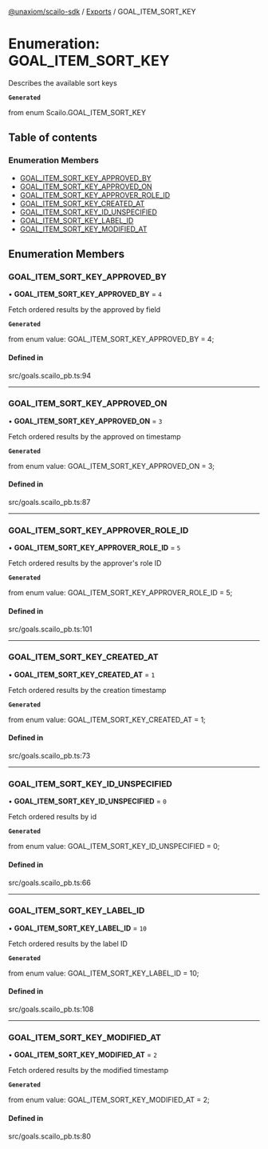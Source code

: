 [@unaxiom/scailo-sdk](../README.md) / [Exports](../modules.md) / GOAL\_ITEM\_SORT\_KEY

# Enumeration: GOAL\_ITEM\_SORT\_KEY

Describes the available sort keys

**`Generated`**

from enum Scailo.GOAL_ITEM_SORT_KEY

## Table of contents

### Enumeration Members

- [GOAL\_ITEM\_SORT\_KEY\_APPROVED\_BY](GOAL_ITEM_SORT_KEY.md#goal_item_sort_key_approved_by)
- [GOAL\_ITEM\_SORT\_KEY\_APPROVED\_ON](GOAL_ITEM_SORT_KEY.md#goal_item_sort_key_approved_on)
- [GOAL\_ITEM\_SORT\_KEY\_APPROVER\_ROLE\_ID](GOAL_ITEM_SORT_KEY.md#goal_item_sort_key_approver_role_id)
- [GOAL\_ITEM\_SORT\_KEY\_CREATED\_AT](GOAL_ITEM_SORT_KEY.md#goal_item_sort_key_created_at)
- [GOAL\_ITEM\_SORT\_KEY\_ID\_UNSPECIFIED](GOAL_ITEM_SORT_KEY.md#goal_item_sort_key_id_unspecified)
- [GOAL\_ITEM\_SORT\_KEY\_LABEL\_ID](GOAL_ITEM_SORT_KEY.md#goal_item_sort_key_label_id)
- [GOAL\_ITEM\_SORT\_KEY\_MODIFIED\_AT](GOAL_ITEM_SORT_KEY.md#goal_item_sort_key_modified_at)

## Enumeration Members

### GOAL\_ITEM\_SORT\_KEY\_APPROVED\_BY

• **GOAL\_ITEM\_SORT\_KEY\_APPROVED\_BY** = ``4``

Fetch ordered results by the approved by field

**`Generated`**

from enum value: GOAL_ITEM_SORT_KEY_APPROVED_BY = 4;

#### Defined in

src/goals.scailo_pb.ts:94

___

### GOAL\_ITEM\_SORT\_KEY\_APPROVED\_ON

• **GOAL\_ITEM\_SORT\_KEY\_APPROVED\_ON** = ``3``

Fetch ordered results by the approved on timestamp

**`Generated`**

from enum value: GOAL_ITEM_SORT_KEY_APPROVED_ON = 3;

#### Defined in

src/goals.scailo_pb.ts:87

___

### GOAL\_ITEM\_SORT\_KEY\_APPROVER\_ROLE\_ID

• **GOAL\_ITEM\_SORT\_KEY\_APPROVER\_ROLE\_ID** = ``5``

Fetch ordered results by the approver's role ID

**`Generated`**

from enum value: GOAL_ITEM_SORT_KEY_APPROVER_ROLE_ID = 5;

#### Defined in

src/goals.scailo_pb.ts:101

___

### GOAL\_ITEM\_SORT\_KEY\_CREATED\_AT

• **GOAL\_ITEM\_SORT\_KEY\_CREATED\_AT** = ``1``

Fetch ordered results by the creation timestamp

**`Generated`**

from enum value: GOAL_ITEM_SORT_KEY_CREATED_AT = 1;

#### Defined in

src/goals.scailo_pb.ts:73

___

### GOAL\_ITEM\_SORT\_KEY\_ID\_UNSPECIFIED

• **GOAL\_ITEM\_SORT\_KEY\_ID\_UNSPECIFIED** = ``0``

Fetch ordered results by id

**`Generated`**

from enum value: GOAL_ITEM_SORT_KEY_ID_UNSPECIFIED = 0;

#### Defined in

src/goals.scailo_pb.ts:66

___

### GOAL\_ITEM\_SORT\_KEY\_LABEL\_ID

• **GOAL\_ITEM\_SORT\_KEY\_LABEL\_ID** = ``10``

Fetch ordered results by the label ID

**`Generated`**

from enum value: GOAL_ITEM_SORT_KEY_LABEL_ID = 10;

#### Defined in

src/goals.scailo_pb.ts:108

___

### GOAL\_ITEM\_SORT\_KEY\_MODIFIED\_AT

• **GOAL\_ITEM\_SORT\_KEY\_MODIFIED\_AT** = ``2``

Fetch ordered results by the modified timestamp

**`Generated`**

from enum value: GOAL_ITEM_SORT_KEY_MODIFIED_AT = 2;

#### Defined in

src/goals.scailo_pb.ts:80
